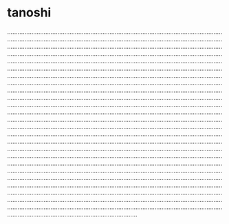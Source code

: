 # tanoshi

.......................................................................................................................................................................................................................................................................................................................................................................................................................................................................................................................................................................................................................................................................................................................................................................................................................................................................................................................................................................................................................................................................................................................................................................................................................................................................................................................................................................................................................................................................................................................................................................................................................................................................................................................................................................................................................................................................................................................................................................................................................................................................................................................................................................................................................................................................................................................................................................................................................................................................................................................................................................................................................................................................................................................................................................................................................................................................................................................................................................................................................................................................................................................................................................................................................................................................................................